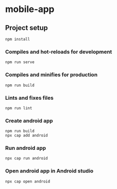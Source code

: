 # mobile-app

## Project setup
```
npm install
```

### Compiles and hot-reloads for development
```
npm run serve
```

### Compiles and minifies for production
```
npm run build
```

### Lints and fixes files
```
npm run lint
```
### Create android app
```
npm run build
npx cap add android
```
### Run android app
```
npx cap run android
```
### Open android app in Android studio
```
npx cap open android
```
